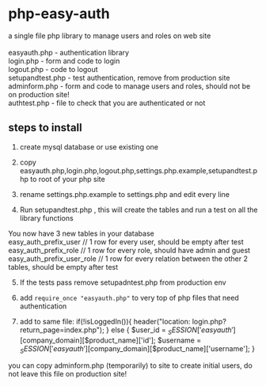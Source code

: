 php-easy-auth
=============

a single file php library to manage users and roles on web site<br>
<br>
easyauth.php - authentication library<br>
login.php - form and code to login<br>
logout.php - code to logout<br>
setupandtest.php - test authentication, remove from production site<br>
adminform.php - form and code to manage users and roles, should not be on production site!<br>
authtest.php - file to check that you are authenticated or not
<br>


steps to install
----------------

1. create mysql database or use existing one

2. copy easyauth.php,login.php,logout.php,settings.php.example,setupandtest.php to root of your php site

3. rename settings.php.example to settings.php and edit every line<br>

4. Run setupandtest.php , this will create the tables and run a test on all the library functions

You now have 3 new tables in your database<br>
    easy_auth_prefix_user           // 1 row for every user, should be empty after test
    easy_auth_prefix_role           // 1 row for every role, should have admin and guest
    easy_auth_prefix_user_role      // 1 row for every relation between the other 2 tables, should be empty after test


5. If the tests pass remove setupadntest.php from production env

6. add `require_once "easyauth.php"` to very top of php files that need authentication

7. add to same file:
    if(!isLoggedIn()){
        header("location: login.php?return_page=index.php");
    } else {
        $user_id = $_SESSION['easyauth'][$company_domain][$product_name]['id'];
        $username = $_SESSION['easyauth'][$company_domain][$product_name]['username'];
    }


you can copy adminform.php (temporarily) to site to create initial users, do not leave this file on production site!

    




        


